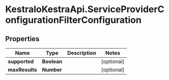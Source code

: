 # KestraIoKestraApi.ServiceProviderConfigurationFilterConfiguration

## Properties

Name | Type | Description | Notes
------------ | ------------- | ------------- | -------------
**supported** | **Boolean** |  | [optional] 
**maxResults** | **Number** |  | [optional] 



